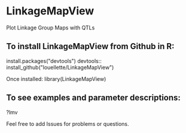 # LinkageMapView
Plot Linkage Group Maps with QTLs

## To install LinkageMapView from Github in R:
install.packages("devtools")
devtools:: install_github("louellette/LinkageMapView")

Once installed:
library(LinkageMapView)

## To see examples and parameter descriptions:
?lmv

Feel free to add Issues for problems or questions.
